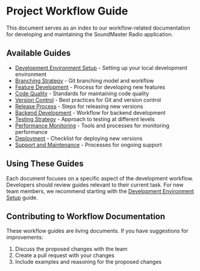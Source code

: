 
# Project Workflow Guide

This document serves as an index to our workflow-related documentation for developing and maintaining the SoundMaster Radio application.

## Available Guides

- [Development Environment Setup](./DEVELOPMENT_ENVIRONMENT.md) - Setting up your local development environment
- [Branching Strategy](./BRANCHING_STRATEGY.md) - Git branching model and workflow
- [Feature Development](./FEATURE_DEVELOPMENT.md) - Process for developing new features
- [Code Quality](./CODE_QUALITY.md) - Standards for maintaining code quality
- [Version Control](./VERSION_CONTROL.md) - Best practices for Git and version control
- [Release Process](./RELEASE_PROCESS.md) - Steps for releasing new versions
- [Backend Development](./BACKEND_DEVELOPMENT.md) - Workflow for backend development
- [Testing Strategy](./TESTING_STRATEGY.md) - Approach to testing at different levels
- [Performance Monitoring](./PERFORMANCE_MONITORING.md) - Tools and processes for monitoring performance
- [Deployment](./DEPLOYMENT_CHECKLIST.md) - Checklist for deploying new versions
- [Support and Maintenance](./SUPPORT_MAINTENANCE.md) - Processes for ongoing support

## Using These Guides

Each document focuses on a specific aspect of the development workflow. Developers should review guides relevant to their current task. For new team members, we recommend starting with the [Development Environment Setup](./DEVELOPMENT_ENVIRONMENT.md) guide.

## Contributing to Workflow Documentation

These workflow guides are living documents. If you have suggestions for improvements:

1. Discuss the proposed changes with the team
2. Create a pull request with your changes
3. Include examples and reasoning for the proposed changes
